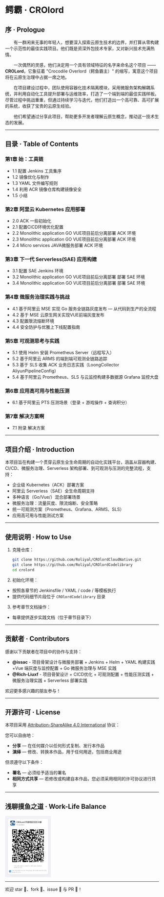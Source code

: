 
# 鳄霸 · CROlord

## 序 · Prologue

&emsp;&emsp;有一群闲来无事的年轻人，想要深入探索云原生技术的边界，并打算从零构建一个示范性的最佳实践项目。他们既是资深外包技术专家，又对新兴技术充满热情。

&emsp;&emsp;一次偶然的灵感，他们决定用一个具有领域特征的名字来命名这个项目 —— **CROLord**，它象征着 "Crocodile Overlord（鳄鱼霸主）" 的缩写，寓意这个项目将在云原生治理中占据一席之地。

&emsp;&emsp;在项目建设过程中，团队使用容器化技术隔离模块，采用微服务架构解耦系统，并利用自动化工具提升部署与运维效率，打造了一个端到端的最佳实践样板。尽管过程中挑战重重，但通过持续学习与迭代，他们打造出一个高可靠、高可扩展的系统，收获了宝贵的云原生经验。

&emsp;&emsp;他们希望通过分享此项目，帮助更多开发者理解云原生概念，推动这一技术生态的发展。

---

## 目录 · Table of Contents

### 第1章 始：工具链
- 1.1 配置 Jenkins 工具集序
- 1.2 镜像优化与制作
- 1.3 YAML 文件编写规则
- 1.4 利用 ACR 镜像仓库构建镜像安全
- 1.5 小结

### 第2章 阿里云 Kubernetes 应用部署
- 2.0 ACK 一些初始化
- 2.1 配置CICD环境优化配置
- 2.2 Monolithic application GO VUE项目前后分离部署 ACK 环境
- 2.3 Monolithic application GO VUE项目前后分离部署 ACK 环境
- 2.4 Micro services JAVA微服务部署 ACK 环境

### 第3章 下一代 Serverless(SAE) 应用构建
- 3.1 配置 SAE Jenkins 环境
- 3.2 Monolithic application GO VUE项目前后分离部署 部署 SAE 环境
- 3.4 Monolithic application GO VUE项目前后分离部署 部署 SAE 环境

### 第4章 微服务治理实践与挑战
- 4.1 基于阿里云 MSE 实现 Go 服务全链路灰度发布 — 从代码到生产的全流程
- 4.2 基于 MSE 云原生网关实现VUE前端灰度发布
- 4.3 配置限流熔断环境
- 4.4 安全防护与优雅上下线配置指南

### 第5章 可观测思考与实践
- 5.1 使用 Helm 安装 Prometheus Server（远程写入）
- 5.2 基于阿里云 ARMS 的端到端可观测全链路追踪
- 5.3 基于 SLS 收集 ACK 业务日志实践（LoongCollector AliyunPipelineConfig）
- 5.4 基于阿里云 Prometheus、SLS 与云监控构建多数据源 Grafana 监控大盘


### 第6章 应用高可用与性能压测
- 6.1  基于阿里云 PTS 压测场景（登录 + 游戏操作 + 查询积分）

### 第7章 解决方案啊
- 7.1 附录 解决方案


---

## 项目介绍 · Introduction

本项目旨在构建一个贯穿云原生全生命周期的自动化实践平台，涵盖从容器构建、CI/CD、微服务治理、Serverless 架构部署、到可观测与压测的完整流程，支持：
- 企业级 Kubernetes（ACK）部署方案
- 阿里云 Serverless（SAE）全生命周期支持
- 多种语言（Go/Vue/）混合部署场景
- 微服务治理：流量灰度、限流熔断、安全策略
- 统一可观测方案（Prometheus、Grafana、ARMS、SLS）
- 应用高可用与性能测试方案

---

## 使用说明 · How to Use

1. 克隆仓库：
   ```bash
   git clone https://github.com/Roliyal/CROlordCloudNative.git
   git clone https://github.com/Roliyal/CROlordCodelibrary
   cd crolord
   ```

2. 初始化环境：
  - 按照各章节的 Jenkinsfile / YAML / code / 等模板执行
  - 提供代码细节片段位于 `CROlordCodelibrary` 目录

3. 参考章节文档操作：
  - 每章提供逐步实践文档（位于章节目录下）

---

## 贡献者 · Contributors

感谢以下贡献者在项目中的协作与支持：

- **@issac** - 项目骨架设计与微服务部署 + Jenkins + Helm + YAML 构建实践+Vue 端灰度与监控配置 + Go 微服务治理与 MSE 实践
- **@Rich-Liuxf** - 项目骨架设计 + CICD优化 + 可观测配置 + 性能压测实践 + 微服务治理实践 + Serverless 部署实践

欢迎更多感兴趣的朋友参与！

---

## 开源许可 · License

本项目采用 [Attribution-ShareAlike 4.0 International](https://creativecommons.org/licenses/by-sa/4.0/) 协议：

您可以自由地：
- **分享** — 在任何媒介以任何形式复制、发行本作品
- **演绎** — 修改、转换本作品，用于任何用途，包括商业用途

但须遵守以下条件：
- **署名** — 必须给予适当的署名
- **相同方式共享** — 若修改或构建自本作品，您必须采用相同的许可协议进行共享

---

## 浅聊摸鱼之道 · Work-Life Balance

<div style="display: flex; flex-direction: row;">
  <img src="resource/images/Dingcode.png" alt="鳄霸日常" width="150" height="200" style="margin-right: 10px;">
</div>

---
欢迎 star 🌟、fork 🍴、issue 💬 与 PR 🤝！
